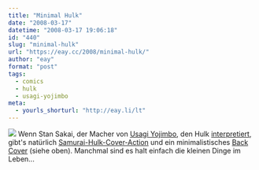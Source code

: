 ```yaml
---
title: "Minimal Hulk"
date: "2008-03-17"
datetime: "2008-03-17 19:06:18"
id: "440"
slug: "minimal-hulk"
url: "https://eay.cc/2008/minimal-hulk/"
author: "eay"
format: "post"
tags:
  - comics
  - hulk
  - usagi-yojimbo
meta:
  - yourls_shorturl: "http://eay.li/lt"
---
```


![](/uploads/2008/usagihulk.jpg) Wenn Stan Sakai, der Macher von [Usagi Yojimbo](http://www.usagiyojimbo.com/), den Hulk [interpretiert](http://usagiguy.livejournal.com/15660.html), gibt's natürlich [Samurai-Hulk-Cover-Action](http://pics.livejournal.com/usagiguy/pic/00017tb4/) und ein minimalistisches [Back Cover](http://pics.livejournal.com/usagiguy/pic/00018q98/) (siehe oben). Manchmal sind es halt einfach die kleinen Dinge im Leben...
